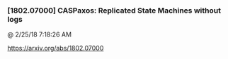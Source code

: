 ﻿

### [1802.07000] CASPaxos: Replicated State Machines without logs
@ 2/25/18 7:18:26 AM

https://arxiv.org/abs/1802.07000

